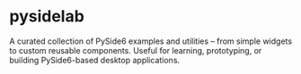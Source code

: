 # pysidelab
A curated collection of PySide6 examples and utilities – from simple widgets to custom reusable components. Useful for learning, prototyping, or building PySide6-based desktop applications.
